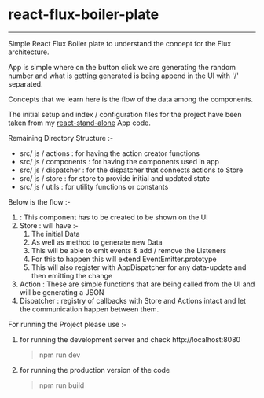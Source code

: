 # react-flux-boiler-plate
---
Simple React Flux Boiler plate to understand the concept for the Flux architecture.

App is simple where on the button click we are generating the random number and what is getting generated
is being append in the UI with '/' separated.

Concepts that we learn here is the flow of the data among the components.

The initial setup and index / configuration files for the project have been taken from my [react-stand-alone](https://github.com/prashantvermaiiitb/simple-react-node-app) App code.

Remaining Directory Structure :-

- src/ js / actions : for having the action creator functions
- src/ js / components : for having the components used in app
- src/ js / dispatcher : for the dispatcher that connects actions to Store
- src/ js / store : for store to provide initial and updated state
- src/ js / utils : for utility functions or constants


Below is the flow :-
1. <App/> : This component has to be created to be shown on the UI 
2. Store : will have :-
   1. The initial Data  
   2. As well as method to generate new Data
   3. This will be able to emit events & add / remove the Listeners
   4. For this to happen this will extend EventEmitter.prototype
   5. This will also register with AppDispatcher for any data-update and then emitting the change
3. Action : These are simple functions that are being called from the UI and will be generating a JSON
4. Dispatcher : registry of callbacks with Store and Actions intact and let the communication happen between them.

For running the Project please use :-
1.  for running the development server and check http://localhost:8080
    >npm run dev

2. for running the production version of the code
    >npm run build
